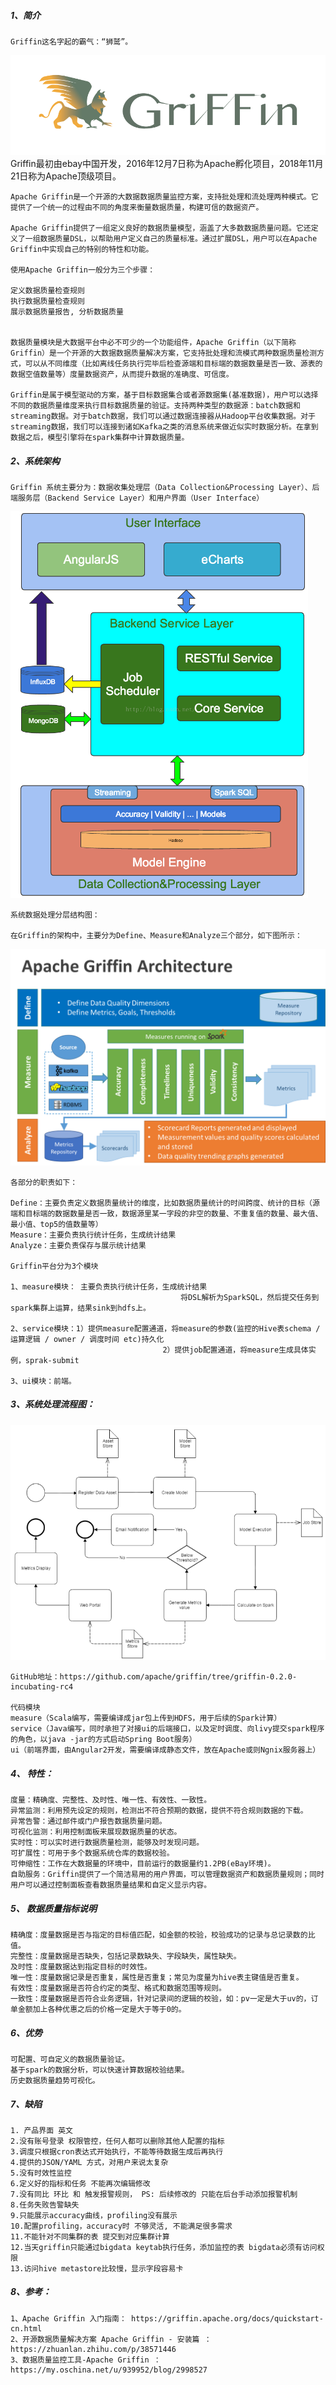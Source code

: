 
##### 1、简介
    Griffin这名字起的霸气：“狮鹫”。
![简介](image/1.png)    
    Griffin最初由ebay中国开发，2016年12月7日称为Apache孵化项目，2018年11月21日称为Apache顶级项目。
    
    Apache Griffin是一个开源的大数据数据质量监控方案，支持批处理和流处理两种模式。它提供了一个统一的过程由不同的角度来衡量数据质量，构建可信的数据资产。
    
    Apache Griffin提供了一组定义良好的数据质量模型，涵盖了大多数数据质量问题。它还定义了一组数据质量DSL，以帮助用户定义自己的质量标准。通过扩展DSL，用户可以在Apache Griffin中实现自己的特别的特性和功能。
    
    使用Apache Griffin一般分为三个步骤：
    
    定义数据质量检查规则
    执行数据质量检查规则
    展示数据质量报告, 分析数据质量
    
    
    数据质量模块是大数据平台中必不可少的一个功能组件，Apache Griffin（以下简称Griffin）是一个开源的大数据数据质量解决方案，它支持批处理和流模式两种数据质量检测方式，可以从不同维度（比如离线任务执行完毕后检查源端和目标端的数据数量是否一致、源表的数据空值数量等）度量数据资产，从而提升数据的准确度、可信度。
    
    Griffin是属于模型驱动的方案，基于目标数据集合或者源数据集(基准数据)，用户可以选择不同的数据质量维度来执行目标数据质量的验证。支持两种类型的数据源：batch数据和streaming数据。对于batch数据，我们可以通过数据连接器从Hadoop平台收集数据。对于streaming数据，我们可以连接到诸如Kafka之类的消息系统来做近似实时数据分析。在拿到数据之后，模型引擎将在spark集群中计算数据质量。

##### 2、系统架构
    Griffin 系统主要分为：数据收集处理层（Data Collection&Processing Layer）、后端服务层（Backend Service Layer）和用户界面（User Interface）
![架构](image/2.jpg)   
    
    系统数据处理分层结构图：
    
    在Griffin的架构中，主要分为Define、Measure和Analyze三个部分，如下图所示：

![架构](image/3.png)
    
    各部分的职责如下：
    
    Define：主要负责定义数据质量统计的维度，比如数据质量统计的时间跨度、统计的目标（源端和目标端的数据数量是否一致，数据源里某一字段的非空的数量、不重复值的数量、最大值、最小值、top5的值数量等）
    Measure：主要负责执行统计任务，生成统计结果
    Analyze：主要负责保存与展示统计结果
    
    Griffin平台分为3个模块
    
    1、measure模块： 主要负责执行统计任务，生成统计结果
                                          将DSL解析为SparkSQL，然后提交任务到spark集群上运算，结果sink到hdfs上。
    
    2、service模块：1）提供measure配置通道，将measure的参数(监控的Hive表schema / 运算逻辑 / owner / 调度时间 etc)持久化
                                      2）提供job配置通道，将measure生成具体实例，sprak-submit
    
    3、ui模块：前端。

##### 3、系统处理流程图：
![流程图](image/4.jpg)
    
    GitHub地址：https://github.com/apache/griffin/tree/griffin-0.2.0-incubating-rc4
    
    代码模块
    measure（Scala编写，需要编译成jar包上传到HDFS，用于后续的Spark计算）
    service（Java编写，同时承担了对接ui的后端接口，以及定时调度、向livy提交spark程序的角色，以java -jar的方式启动Spring Boot服务）
    ui（前端界面，由Angular2开发，需要编译成静态文件，放在Apache或则Ngnix服务器上）
    
##### 4、 特性：
    度量：精确度、完整性、及时性、唯一性、有效性、一致性。
    异常监测：利用预先设定的规则，检测出不符合预期的数据，提供不符合规则数据的下载。
    异常告警：通过邮件或门户报告数据质量问题。
    可视化监测：利用控制面板来展现数据质量的状态。
    实时性：可以实时进行数据质量检测，能够及时发现问题。
    可扩展性：可用于多个数据系统仓库的数据校验。
    可伸缩性：工作在大数据量的环境中，目前运行的数据量约1.2PB(eBay环境)。
    自助服务：Griffin提供了一个简洁易用的用户界面，可以管理数据资产和数据质量规则；同时用户可以通过控制面板查看数据质量结果和自定义显示内容。
        
##### 5、 数据质量指标说明
    精确度：度量数据是否与指定的目标值匹配，如金额的校验，校验成功的记录与总记录数的比值。
    完整性：度量数据是否缺失，包括记录数缺失、字段缺失，属性缺失。
    及时性：度量数据达到指定目标的时效性。
    唯一性：度量数据记录是否重复，属性是否重复；常见为度量为hive表主键值是否重复。
    有效性：度量数据是否符合约定的类型、格式和数据范围等规则。
    一致性：度量数据是否符合业务逻辑，针对记录间的逻辑的校验，如：pv一定是大于uv的，订单金额加上各种优惠之后的价格一定是大于等于0的。


##### 6、优势
    可配置、可自定义的数据质量验证。
    基于spark的数据分析，可以快速计算数据校验结果。
    历史数据质量趋势可视化。


##### 7、缺陷
    1. 产品界面 英文
    2.没有账号登录 权限管控，任何人都可以删除其他人配置的指标
    3.调度只根据cron表达式开始执行，不能等待数据生成后再执行
    4.提供的JSON/YAML 方式，对用户来说太复杂
    5.没有时效性监控
    6.定义好的指标和任务 不能再次编辑修改
    7.没有同比 环比 和 触发报警规则， PS: 后续修改的 只能在后台手动添加报警机制
    8.任务失败告警缺失
    9.只能展示accuracy曲线，profiling没有展示
    10.配置profiling，accuracy时 不够灵活, 不能满足很多需求
    11.不能针对不同集群的表 提交到对应集群计算
    12.当天griffin只能通过bigdata keytab执行任务，添加监控的表 bigdata必须有访问权限
    13.访问hive metastore比较慢，显示字段容易卡


##### 8、参考：
    1、Apache Griffin 入门指南： https://griffin.apache.org/docs/quickstart-cn.html
    2、开源数据质量解决方案 Apache Griffin - 安装篇 ： https://zhuanlan.zhihu.com/p/38571446
    3、数据质量监控工具-Apache Griffin ：https://my.oschina.net/u/939952/blog/2998527
    